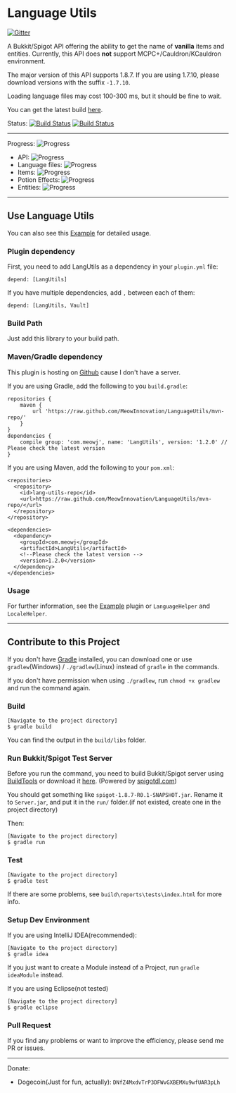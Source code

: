 Language Utils
=================

[![Gitter](https://badges.gitter.im/Join%20Chat.svg)](https://gitter.im/MeowInnovation/LanguageUtils?utm_source=badge&utm_medium=badge&utm_campaign=pr-badge)


A Bukkit/Spigot API offering the ability to get the name of **vanilla** items and entities. Currently, this API does **not** support MCPC+/Cauldron/KCauldron environment.

The major version of this API supports 1.8.7. If you are using 1.7.10, please download versions with the suffix `-1.7.10`.

Loading language files may cost 100-300 ms, but it should be fine to wait.

You can get the latest build [here](https://drone.io/github.com/MeowInnovation/LanguageUtils/files "here").

Status: [![Build Status](https://snap-ci.com/MeowInnovation/LanguageUtils/branch/master/build_image)](https://snap-ci.com/MeowInnovation/LanguageUtils/branch/master) [![Build Status](https://drone.io/github.com/MeowInnovation/LanguageUtils/status.png)](https://drone.io/github.com/MeowInnovation/LanguageUtils/latest)


----------


Progress: ![Progress](http://progressed.io/bar/99)

- API: ![Progress](http://progressed.io/bar/99)
- Language files: ![Progress](http://progressed.io/bar/100?title=75/75)
- Items: ![Progress](http://progressed.io/bar/100?title=555/555)
- Potion Effects: ![Progress](http://progressed.io/bar/100?title=13/13)
- Entities: ![Progress](http://progressed.io/bar/100?title=45/45)

----------

## Use Language Utils

You can also see this [Example](https://github.com/MeowInnovation/LangUtilsExample "Example") for detailed usage.

### Plugin dependency

First, you need to add LangUtils as a dependency in your `plugin.yml` file:

	depend: [LangUtils]

If you have multiple dependencies, add `,` between each of them:

	depend: [LangUtils, Vault]

### Build Path

Just add this library to your build path.

### Maven/Gradle dependency

This plugin is hosting on [Github](https://github.com/MeowInnovation/LanguageUtils/tree/mvn-repo "Github") cause I don't have a server.

If you are using Gradle, add the following to you `build.gradle`:

	repositories {
	    maven {
	        url 'https://raw.github.com/MeowInnovation/LanguageUtils/mvn-repo/'
	    }
	}
	dependencies {
		compile group: 'com.meowj', name: 'LangUtils', version: '1.2.0' // Please check the latest version
	}

If you are using Maven, add the following to your `pom.xml`:

	<repositories>
	  <repository>
	    <id>lang-utils-repo</id>
	    <url>https://raw.github.com/MeowInnovation/LanguageUtils/mvn-repo/</url>
	  </repository>
	</repository>
	
	<dependencies>
	  <dependency>
	    <groupId>com.meowj</groupId>
	    <artifactId>LangUtils</artifactId>
		<!--Please check the latest version -->  
	    <version>1.2.0</version>
	  </dependency>
	</dependencies>

### Usage

For further information, see the [Example](https://github.com/MeowInnovation/LangUtilsExample "Example") plugin or `LanguageHelper` and `LocaleHelper`.

----------


## Contribute to this Project

If you don't have [Gradle](http://gradle.org/ "Gradle") installed, you can download one or use `gradlew`(Windows) / `./gradlew`(Linux) instead of `gradle` in the commands.

If you don't have permission when using `./gradlew`, run `chmod +x gradlew` and run the command again.

### Build

	[Navigate to the project directory]
	$ gradle build

You can find the output in the `build/libs` folder.

### Run Bukkit/Spigot Test Server

Before you run the command, you need to build Bukkit/Spigot server using [BuildTools](https://hub.spigotmc.org/jenkins/job/BuildTools/ "BuildTools") or download it [here](http://www.spigotdl.com/ "here"). (Powered by [spigotdl.com](spigotdl.com))

You should get something like `spigot-1.8.7-R0.1-SNAPSHOT.jar`. Rename it to `Server.jar`, and put it in the `run/` folder.(if not existed, create one in the project directory)

Then:

	[Navigate to the project directory]
	$ gradle run

### Test

	[Navigate to the project directory]
	$ gradle test
If there are some problems, see `build\reports\tests\index.html` for more info.

### Setup Dev Environment

If you are using IntelliJ IDEA(recommended):

	[Navigate to the project directory]
	$ gradle idea

If you just want to create a Module instead of a Project, run `gradle ideaModule` instead.

If you are using Eclipse(not tested)

	[Navigate to the project directory]
	$ gradle eclipse

### Pull Request

If you find any problems or want to improve the efficiency, please send me PR or issues.

----------

Donate:

- Dogecoin(Just for fun, actually): `DNfZ4MxdvTrP3DFWvGXBEMXu9wfUAR3pLh`

